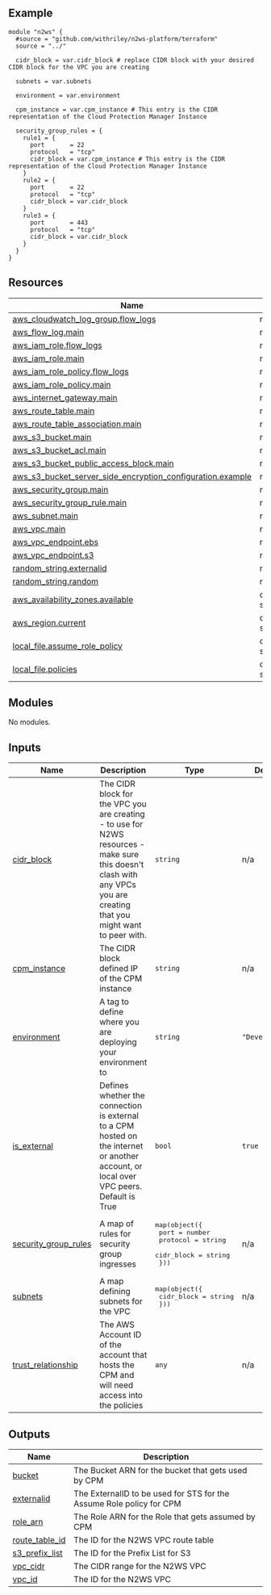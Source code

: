 <!-- BEGIN_TF_DOCS -->


## Example

```hcl
module "n2ws" {
  #source = "github.com/withriley/n2ws-platform/terraform"
  source = "../"

  cidr_block = var.cidr_block # replace CIDR block with your desired CIDR block for the VPC you are creating

  subnets = var.subnets

  environment = var.environment

  cpm_instance = var.cpm_instance # This entry is the CIDR representation of the Cloud Protection Manager Instance

  security_group_rules = {
    rule1 = {
      port       = 22
      protocol   = "tcp"
      cidr_block = var.cpm_instance # This entry is the CIDR representation of the Cloud Protection Manager Instance
    }
    rule2 = {
      port       = 22
      protocol   = "tcp"
      cidr_block = var.cidr_block
    }
    rule3 = {
      port       = 443
      protocol   = "tcp"
      cidr_block = var.cidr_block
    }
  }
}
```

## Resources

| Name | Type |
|------|------|
| [aws_cloudwatch_log_group.flow_logs](https://registry.terraform.io/providers/hashicorp/aws/latest/docs/resources/cloudwatch_log_group) | resource |
| [aws_flow_log.main](https://registry.terraform.io/providers/hashicorp/aws/latest/docs/resources/flow_log) | resource |
| [aws_iam_role.flow_logs](https://registry.terraform.io/providers/hashicorp/aws/latest/docs/resources/iam_role) | resource |
| [aws_iam_role.main](https://registry.terraform.io/providers/hashicorp/aws/latest/docs/resources/iam_role) | resource |
| [aws_iam_role_policy.flow_logs](https://registry.terraform.io/providers/hashicorp/aws/latest/docs/resources/iam_role_policy) | resource |
| [aws_iam_role_policy.main](https://registry.terraform.io/providers/hashicorp/aws/latest/docs/resources/iam_role_policy) | resource |
| [aws_internet_gateway.main](https://registry.terraform.io/providers/hashicorp/aws/latest/docs/resources/internet_gateway) | resource |
| [aws_route_table.main](https://registry.terraform.io/providers/hashicorp/aws/latest/docs/resources/route_table) | resource |
| [aws_route_table_association.main](https://registry.terraform.io/providers/hashicorp/aws/latest/docs/resources/route_table_association) | resource |
| [aws_s3_bucket.main](https://registry.terraform.io/providers/hashicorp/aws/latest/docs/resources/s3_bucket) | resource |
| [aws_s3_bucket_acl.main](https://registry.terraform.io/providers/hashicorp/aws/latest/docs/resources/s3_bucket_acl) | resource |
| [aws_s3_bucket_public_access_block.main](https://registry.terraform.io/providers/hashicorp/aws/latest/docs/resources/s3_bucket_public_access_block) | resource |
| [aws_s3_bucket_server_side_encryption_configuration.example](https://registry.terraform.io/providers/hashicorp/aws/latest/docs/resources/s3_bucket_server_side_encryption_configuration) | resource |
| [aws_security_group.main](https://registry.terraform.io/providers/hashicorp/aws/latest/docs/resources/security_group) | resource |
| [aws_security_group_rule.main](https://registry.terraform.io/providers/hashicorp/aws/latest/docs/resources/security_group_rule) | resource |
| [aws_subnet.main](https://registry.terraform.io/providers/hashicorp/aws/latest/docs/resources/subnet) | resource |
| [aws_vpc.main](https://registry.terraform.io/providers/hashicorp/aws/latest/docs/resources/vpc) | resource |
| [aws_vpc_endpoint.ebs](https://registry.terraform.io/providers/hashicorp/aws/latest/docs/resources/vpc_endpoint) | resource |
| [aws_vpc_endpoint.s3](https://registry.terraform.io/providers/hashicorp/aws/latest/docs/resources/vpc_endpoint) | resource |
| [random_string.externalid](https://registry.terraform.io/providers/hashicorp/random/latest/docs/resources/string) | resource |
| [random_string.random](https://registry.terraform.io/providers/hashicorp/random/latest/docs/resources/string) | resource |
| [aws_availability_zones.available](https://registry.terraform.io/providers/hashicorp/aws/latest/docs/data-sources/availability_zones) | data source |
| [aws_region.current](https://registry.terraform.io/providers/hashicorp/aws/latest/docs/data-sources/region) | data source |
| [local_file.assume_role_policy](https://registry.terraform.io/providers/hashicorp/local/latest/docs/data-sources/file) | data source |
| [local_file.policies](https://registry.terraform.io/providers/hashicorp/local/latest/docs/data-sources/file) | data source |

## Modules

No modules.

## Inputs

| Name | Description | Type | Default | Required |
|------|-------------|------|---------|:--------:|
| <a name="input_cidr_block"></a> [cidr\_block](#input\_cidr\_block) | The CIDR block for the VPC you are creating - to use for N2WS resources - make sure this doesn't clash with any VPCs you are creating that you might want to peer with. | `string` | n/a | yes |
| <a name="input_cpm_instance"></a> [cpm\_instance](#input\_cpm\_instance) | The CIDR block defined IP of the CPM instance | `string` | n/a | yes |
| <a name="input_environment"></a> [environment](#input\_environment) | A tag to define where you are deploying your environment to | `string` | `"Development"` | no |
| <a name="input_is_external"></a> [is\_external](#input\_is\_external) | Defines whether the connection is external to a CPM hosted on the internet or another account, or local over VPC peers. Default is True | `bool` | `true` | no |
| <a name="input_security_group_rules"></a> [security\_group\_rules](#input\_security\_group\_rules) | A map of rules for security group ingresses | <pre>map(object({<br>    port       = number<br>    protocol   = string<br>    cidr_block = string<br>  }))</pre> | n/a | yes |
| <a name="input_subnets"></a> [subnets](#input\_subnets) | A map defining subnets for the VPC | <pre>map(object({<br>    cidr_block = string<br>  }))</pre> | n/a | yes |
| <a name="input_trust_relationship"></a> [trust\_relationship](#input\_trust\_relationship) | The AWS Account ID of the account that hosts the CPM and will need access into the policies | `any` | n/a | yes |

## Outputs

| Name | Description |
|------|-------------|
| <a name="output_bucket"></a> [bucket](#output\_bucket) | The Bucket ARN for the bucket that gets used by CPM |
| <a name="output_externalid"></a> [externalid](#output\_externalid) | The ExternalID to be used for STS for the Assume Role policy for CPM |
| <a name="output_role_arn"></a> [role\_arn](#output\_role\_arn) | The Role ARN for the Role that gets assumed by CPM |
| <a name="output_route_table_id"></a> [route\_table\_id](#output\_route\_table\_id) | The ID for the N2WS VPC route table |
| <a name="output_s3_prefix_list"></a> [s3\_prefix\_list](#output\_s3\_prefix\_list) | The ID for the Prefix List for S3 |
| <a name="output_vpc_cidr"></a> [vpc\_cidr](#output\_vpc\_cidr) | The CIDR range for the N2WS VPC |
| <a name="output_vpc_id"></a> [vpc\_id](#output\_vpc\_id) | The ID for the N2WS VPC |
<!-- END_TF_DOCS -->